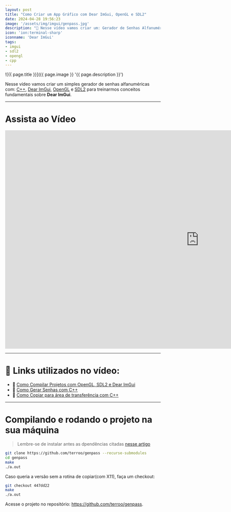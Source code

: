 ```yaml
---
layout: post
title: "Como Criar um App Gráfico com Dear ImGui, OpenGL e SDL2"
date: 2024-04-28 19:56:23
image: '/assets/img/imgui/genpass.jpg'
description: "🎥 Nesse vídeo vamos criar um: Gerador de Senhas Alfanuméricas"
icon: 'ion:terminal-sharp'
iconname: 'Dear ImGui'
tags:
- imgui
- sdl2
- opengl
- cpp
---
```


![{{ page.title }}]({{ page.image }} '{{ page.description }}')

Nesse vídeo vamos criar um simples gerador de senhas alfanuméricas com: [C++](https://terminalroot.com.br/tags#cpp), [Dear ImGui](https://terminalroot.com.br/tags#imgui), [OpenGL](https://terminalroot.com.br/tags#opengl) e [SDL2](https://terminalroot.com.br/tags#sdl2) para treinarmos conceitos fundamentais sobre **Dear ImGui**.

---

# Assista ao Vídeo

<iframe width="1253" height="705" src="https://www.youtube.com/embed/Wru7t8djnto" title="YouTube video player" frameborder="0" allow="accelerometer; autoplay; clipboard-write; encrypted-media; gyroscope; picture-in-picture" allowfullscreen></iframe>

---

# 👀 Links utilizados no vídeo:
+ 🔗 [Como Compilar Projetos com OpenGL, SDL2 e Dear ImGui](https://terminalroot.com.br/2024/03/como-compilar-projetos-com-opengl-sdl2-e-dear-imgui.html)
+ 🔗 [Como Gerar Senhas com C++](https://terminalroot.com.br/2024/03/como-gerar-senhas-com-cpp.html)
+ 🔗 [Como Copiar para área de transferência com C++](https://terminalroot.com.br/2023/12/como-copiar-para-area-de-transferencia-com-cpp.html)

---

# Compilando e rodando o projeto na sua máquina
> Lembre-se de instalar antes as dpendências citadas [nesse artigo](https://terminalroot.com.br/2024/03/como-compilar-projetos-com-opengl-sdl2-e-dear-imgui.html)

```bash
git clone https://github.com/terroo/genpass --recurse-submodules
cd genpass
make
./a.out
```

Caso queria a versão sem a rotina de copiar(com X11), faça um checkout:
```bash
git checkout 447dd22
make
./a.out
```

Acesse o projeto no repositório: <https://github.com/terroo/genpass>.


